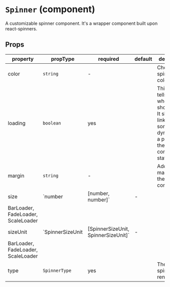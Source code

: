 # `Spinner` (component)

A customizable spinner component. It's a wrapper component built upon react-spinners.
## Props
| property | propType | required | default | description |
|----------|----------|----------|---------|-------------|
|color|`string`|-||Choose the spinner color.|
|loading|`boolean`|yes||This prop tells Spinner when to show itself. It should be linked to something dynamic, like a property in the parent component's state.|
|margin|`string`|-||Adds a margin to the Spinner component.|
|size|`number | [number, number]`|-||Declares the size of the spinner. If you choose to declare it, in the following spinners it must be an array of two numbers (for width & height): BarLoader, FadeLoader, ScaleLoader|
|sizeUnit|`SpinnerSizeUnit | [SpinnerSizeUnit, SpinnerSizeUnit]`|-||Declares the unit of measure for the previous size parameter. If you choose to declare it, in the following spinners it must be an array of two strings (respectively for width & height): BarLoader, FadeLoader, ScaleLoader|
|type|`SpinnerType`|yes||The type of spinner to render|